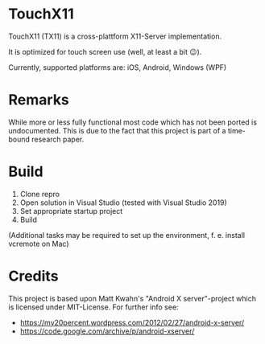 # TouchX11 
TouchX11 (TX11) is a cross-plattform X11-Server implementation.

It is optimized for touch screen use (well, at least a bit :wink:).

Currently, supported platforms are: iOS, Android, Windows (WPF)


# Remarks
While more or less fully functional most code which has not been ported is undocumented. This is due to the fact that this project is part of a time-bound research paper.


# Build
1. Clone repro
2. Open solution in Visual Studio (tested with Visual Studio 2019)
3. Set appropriate startup project
4. Build

(Additional tasks may be required to set up the environment, f. e. install vcremote on Mac)

# Credits
 This project is based upon Matt Kwahn's "Android X server"-project which is licensed under MIT-License.
For further info see:
- https://my20percent.wordpress.com/2012/02/27/android-x-server/
- https://code.google.com/archive/p/android-xserver/
